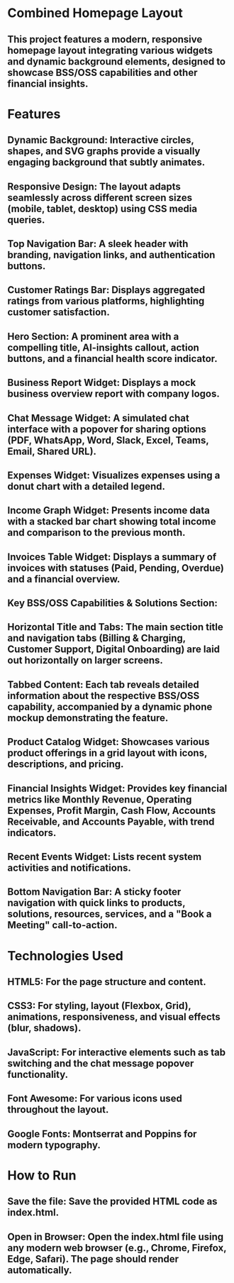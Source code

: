 # Combined Homepage Layout
## This project features a modern, responsive homepage layout integrating various widgets and dynamic background elements, designed to showcase BSS/OSS capabilities and other financial insights.
# Features
## Dynamic Background: Interactive circles, shapes, and SVG graphs provide a visually engaging background that subtly animates.

## Responsive Design: The layout adapts seamlessly across different screen sizes (mobile, tablet, desktop) using CSS media queries.

## Top Navigation Bar: A sleek header with branding, navigation links, and authentication buttons.

## Customer Ratings Bar: Displays aggregated ratings from various platforms, highlighting customer satisfaction.

## Hero Section: A prominent area with a compelling title, AI-insights callout, action buttons, and a financial health score indicator.

## Business Report Widget: Displays a mock business overview report with company logos.

## Chat Message Widget: A simulated chat interface with a popover for sharing options (PDF, WhatsApp, Word, Slack, Excel, Teams, Email, Shared URL).

## Expenses Widget: Visualizes expenses using a donut chart with a detailed legend.

## Income Graph Widget: Presents income data with a stacked bar chart showing total income and comparison to the previous month.

## Invoices Table Widget: Displays a summary of invoices with statuses (Paid, Pending, Overdue) and a financial overview.

## Key BSS/OSS Capabilities & Solutions Section:

## Horizontal Title and Tabs: The main section title and navigation tabs (Billing & Charging, Customer Support, Digital Onboarding) are laid out horizontally on larger screens.

## Tabbed Content: Each tab reveals detailed information about the respective BSS/OSS capability, accompanied by a dynamic phone mockup demonstrating the feature.

## Product Catalog Widget: Showcases various product offerings in a grid layout with icons, descriptions, and pricing.

## Financial Insights Widget: Provides key financial metrics like Monthly Revenue, Operating Expenses, Profit Margin, Cash Flow, Accounts Receivable, and Accounts Payable, with trend indicators.

## Recent Events Widget: Lists recent system activities and notifications.

## Bottom Navigation Bar: A sticky footer navigation with quick links to products, solutions, resources, services, and a "Book a Meeting" call-to-action.

# Technologies Used
## HTML5: For the page structure and content.

## CSS3: For styling, layout (Flexbox, Grid), animations, responsiveness, and visual effects (blur, shadows).

## JavaScript: For interactive elements such as tab switching and the chat message popover functionality.

## Font Awesome: For various icons used throughout the layout.

## Google Fonts: Montserrat and Poppins for modern typography.

# How to Run
## Save the file: Save the provided HTML code as index.html.

## Open in Browser: Open the index.html file using any modern web browser (e.g., Chrome, Firefox, Edge, Safari). The page should render automatically.